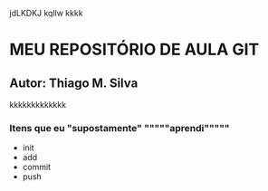 jdLKDKJ kqllw kkkk
# MEU REPOSITÓRIO DE AULA GIT
## Autor: Thiago M. Silva
kkkkkkkkkkkkk

<h3>Itens que eu "supostamente" """""aprendi"""""</h3>
<ul>
<li>init</li>
<li>add</li>
<li>commit</li>
<li>push</li>
</ul>
